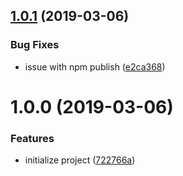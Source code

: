 ## [1.0.1](https://github.com/clair-design/clair-utils/compare/v1.0.0...v1.0.1) (2019-03-06)


### Bug Fixes

* issue with npm publish ([e2ca368](https://github.com/clair-design/clair-utils/commit/e2ca368))

# 1.0.0 (2019-03-06)


### Features

* initialize project ([722766a](https://github.com/clair-design/clair-utils/commit/722766a))
